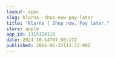 ```yaml
---
layout: apps
slug: klarna--shop-now-pay-later
title: "Klarna | Shop now. Pay later."
store: apple
app_id: 1115120118
date: 2024-10-14T07:50:17Z
published: 2016-06-22T13:33:00Z
---
```

